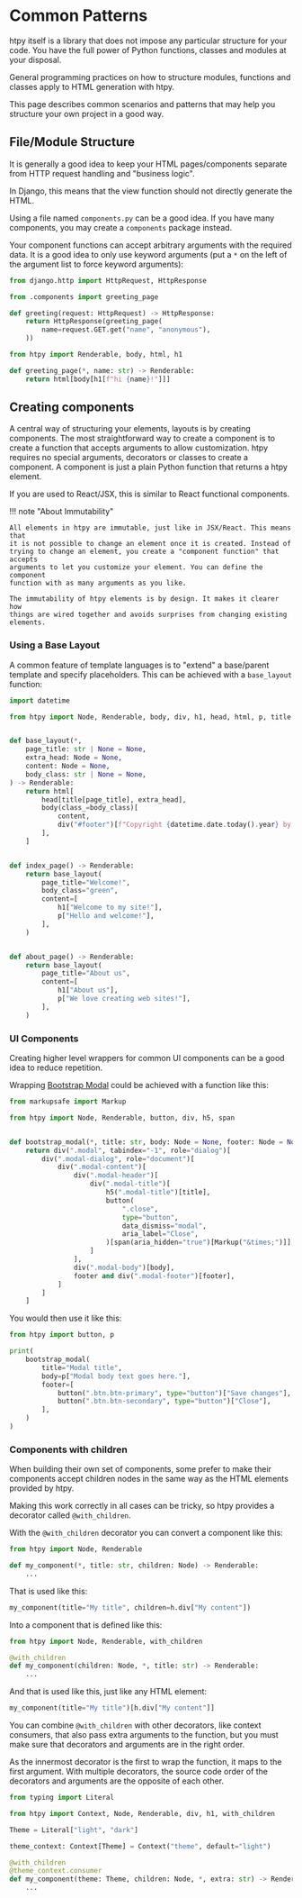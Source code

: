 # Common Patterns

htpy itself is a library that does not impose any particular structure for your
code. You have the full power of Python
functions, classes and modules at your disposal.

General programming practices on how to structure modules, functions and classes apply to HTML generation with htpy.

This page describes common scenarios and patterns that may help you structure
your own project in a good way.

## File/Module Structure

It is generally a good idea to keep your HTML pages/components separate from HTTP request handling and "business logic".

In Django, this means that the view function should not directly generate the
HTML.

Using a file named `components.py` can be a good idea. If you have many
components, you may create a `components` package instead.

Your component functions can accept arbitrary arguments with the required data.
It is a good idea to only use keyword arguments (put a `*` on the left of the argument list
to force keyword arguments):

```py title="views.py"
from django.http import HttpRequest, HttpResponse

from .components import greeting_page

def greeting(request: HttpRequest) -> HttpResponse:
    return HttpResponse(greeting_page(
        name=request.GET.get("name", "anonymous"),
    ))
```

```py title="components.py"
from htpy import Renderable, body, html, h1

def greeting_page(*, name: str) -> Renderable:
    return html[body[h1[f"hi {name}!"]]]
```

## Creating components

A central way of structuring your elements, layouts is by creating components.
The most straightforward way to create a component is to create a function that
accepts arguments to allow customization. htpy requires no special arguments,
decorators or classes to create a component. A component is just a plain Python
function that returns a htpy element.

If you are used to React/JSX, this is similar to React functional components.

!!! note "About Immutability"

    All elements in htpy are immutable, just like in JSX/React. This means that
    it is not possible to change an element once it is created. Instead of
    trying to change an element, you create a "component function" that accepts
    arguments to let you customize your element. You can define the component
    function with as many arguments as you like.

    The immutability of htpy elements is by design. It makes it clearer how
    things are wired together and avoids surprises from changing existing
    elements.

### Using a Base Layout

A common feature of template languages is to "extend" a base/parent template and specify placeholders. This can be achieved with a `base_layout` function:

```py title="components.py"
import datetime

from htpy import Node, Renderable, body, div, h1, head, html, p, title


def base_layout(*,
    page_title: str | None = None,
    extra_head: Node = None,
    content: Node = None,
    body_class: str | None = None,
) -> Renderable:
    return html[
        head[title[page_title], extra_head],
        body(class_=body_class)[
            content,
            div("#footer")[f"Copyright {datetime.date.today().year} by Foo Inc."],
        ],
    ]


def index_page() -> Renderable:
    return base_layout(
        page_title="Welcome!",
        body_class="green",
        content=[
            h1["Welcome to my site!"],
            p["Hello and welcome!"],
        ],
    )


def about_page() -> Renderable:
    return base_layout(
        page_title="About us",
        content=[
            h1["About us"],
            p["We love creating web sites!"],
        ],
    )

```

### UI Components

Creating higher level wrappers for common UI components can be a good idea to reduce repetition.

Wrapping [Bootstrap Modal](https://getbootstrap.com/docs/4.0/components/modal/) could be achieved with a function like this:

```py title="Creating wrapper for Bootstrap Modal"
from markupsafe import Markup

from htpy import Node, Renderable, button, div, h5, span


def bootstrap_modal(*, title: str, body: Node = None, footer: Node = None) -> Renderable:
    return div(".modal", tabindex="-1", role="dialog")[
        div(".modal-dialog", role="document")[
            div(".modal-content")[
                div(".modal-header")[
                    div(".modal-title")[
                        h5(".modal-title")[title],
                        button(
                            ".close",
                            type="button",
                            data_dismiss="modal",
                            aria_label="Close",
                        )[span(aria_hidden="true")[Markup("&times;")]],
                    ]
                ],
                div(".modal-body")[body],
                footer and div(".modal-footer")[footer],
            ]
        ]
    ]
```

You would then use it like this:

```py
from htpy import button, p

print(
    bootstrap_modal(
        title="Modal title",
        body=p["Modal body text goes here."],
        footer=[
            button(".btn.btn-primary", type="button")["Save changes"],
            button(".btn.btn-secondary", type="button")["Close"],
        ],
    )
)
```

### Components with children

When building their own set of components, some prefer to make their
components accept children nodes in the same way as the HTML elements provided
by htpy.

Making this work correctly in all cases can be tricky, so htpy provides a
decorator called `@with_children`.

With the `@with_children` decorator you can convert a component like this:

```py
from htpy import Node, Renderable

def my_component(*, title: str, children: Node) -> Renderable:
    ...
```

That is used like this:

```py
my_component(title="My title", children=h.div["My content"])
```

Into a component that is defined like this:

```py
from htpy import Node, Renderable, with_children

@with_children
def my_component(children: Node, *, title: str) -> Renderable:
    ...
```

And that is used like this, just like any HTML element:

```py
my_component(title="My title")[h.div["My content"]]
```

You can combine `@with_children` with other decorators, like context
consumers, that also pass extra arguments to the function, but you must make
sure that decorators and arguments are in the right order.

As the innermost decorator is the first to wrap the function, it maps to the
first argument. With multiple decorators, the source code order of the
decorators and arguments are the opposite of each other.

```py
from typing import Literal

from htpy import Context, Node, Renderable, div, h1, with_children

Theme = Literal["light", "dark"]

theme_context: Context[Theme] = Context("theme", default="light")

@with_children
@theme_context.consumer
def my_component(theme: Theme, children: Node, *, extra: str) -> Renderable:
    ...
```
